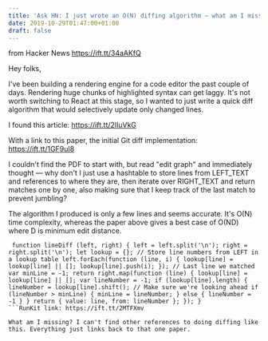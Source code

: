 ```yaml
---
title: 'Ask HN: I just wrote an O(N) diffing algorithm – what am I missing?'
date: 2019-10-29T01:47:00+01:00
draft: false
---
```


  
  
from Hacker News https://ift.tt/34aAKfQ

Hey folks,

I've been building a rendering engine for a code editor the past couple of days. Rendering huge chunks of highlighted syntax can get laggy. It's not worth switching to React at this stage, so I wanted to just write a quick diff algorithm that would selectively update only changed lines.

I found this article: https://ift.tt/2lIuVkG

With a link to this paper, the initial Git diff implementation: https://ift.tt/1GF9uI8

I couldn't find the PDF to start with, but read "edit graph" and immediately thought — why don't I just use a hashtable to store lines from LEFT\_TEXT and references to where they are, then iterate over RIGHT\_TEXT and return matches one by one, also making sure that I keep track of the last match to prevent jumbling?

The algorithm I produced is only a few lines and seems accurate. It's O(N) time complexity, whereas the paper above gives a best case of O(ND) where D is minimum edit distance.

```
 function lineDiff (left, right) { left = left.split('\n'); right = right.split('\n'); let lookup = {}; // Store line numbers from LEFT in a lookup table left.forEach(function (line, i) { lookup[line] = lookup[line] || []; lookup[line].push(i); }); // Last line we matched var minLine = -1; return right.map(function (line) { lookup[line] = lookup[line] || []; var lineNumber = -1; if (lookup[line].length) { lineNumber = lookup[line].shift(); // Make sure we're looking ahead if (lineNumber > minLine) { minLine = lineNumber; } else { lineNumber = -1 } } return { value: line, from: lineNumber }; }); } 
```RunKit link: https://ift.tt/2MTFXmv

What am I missing? I can't find other references to doing diffing like this. Everything just links back to that one paper.